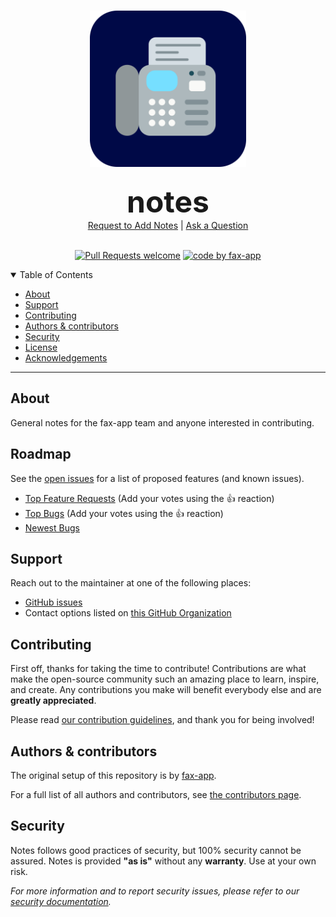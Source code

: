 <h1 align="center">
  <a href="https://github.com/fax-app">
    <img src="docs/images/logo.svg" alt="Logo" width="250" height="250">
  </a>
</h1>

<div align="center">
  <b><font size="+4">notes</font></b>
  <br />
  <a href="https://github.com/fax-app/notes/issues/new?assignees=&labels=enhancement&template=feature.md&title=[FEATURE]">Request to Add Notes</a>
  |
  <a href="https://github.com/fax-app/notes/issues/new?assignees=&labels=question&template=support.md&title=[SUPPORT]">Ask a Question</a>
</div>

<div align="center">
<br />

[![Pull Requests welcome](https://img.shields.io/badge/PRs-welcome-5042bc)](https://github.com/fax-app/notes/issues?q=is%3Aissue+is%3Aopen+label%3A%22help+wanted%22)
[![code by fax-app](https://img.shields.io/badge/code%20by-fax--group-green)](https://github.com/fax-app)

</div>

<details open="open">
<summary>Table of Contents</summary>

  - [About](#about)
  - [Support](#support)
  - [Contributing](#contributing)
  - [Authors & contributors](#authors--contributors)
  - [Security](#security)
  - [License](#license)
  - [Acknowledgements](#acknowledgements)

</details>

---

## About

General notes for the fax-app team and anyone interested in contributing.

## Roadmap

See the [open issues](https://github.com/fax-app/notes/issues) for a list of proposed features (and known issues).

- [Top Feature Requests](https://github.com/fax-app/notes/issues?q=label%3Afeature+is%3Aopen+sort%3Areactions-%2B1-desc) (Add your votes using the 👍 reaction)
- [Top Bugs](https://github.com/fax-app/notes/issues?q=is%3Aissue+is%3Aopen+label%3Abug+sort%3Areactions-%2B1-desc) (Add your votes using the 👍 reaction)
- [Newest Bugs](https://github.com/fax-app/notes/issues?q=is%3Aopen+is%3Aissue+label%3Abug)

## Support

Reach out to the maintainer at one of the following places:

- [GitHub issues](https://github.com/fax-app/notes/issues/new?assignees=&labels=question&template=support.md&title=[SUPPORT])
- Contact options listed on [this GitHub Organization](https://github.com/fax-app)

## Contributing

First off, thanks for taking the time to contribute! Contributions are what make the open-source community such an amazing place to learn, inspire, and create. Any contributions you make will benefit everybody else and are **greatly appreciated**.

Please read [our contribution guidelines](docs/CONTRIBUTING.md), and thank you for being involved!

## Authors & contributors

The original setup of this repository is by [fax-app](https://github.com/fax-app).

For a full list of all authors and contributors, see [the contributors page](https://github.com/fax-app/notes/contributors).

## Security

Notes follows good practices of security, but 100% security cannot be assured.
Notes is provided **"as is"** without any **warranty**. Use at your own risk.

_For more information and to report security issues, please refer to our [security documentation](docs/SECURITY.md)._
